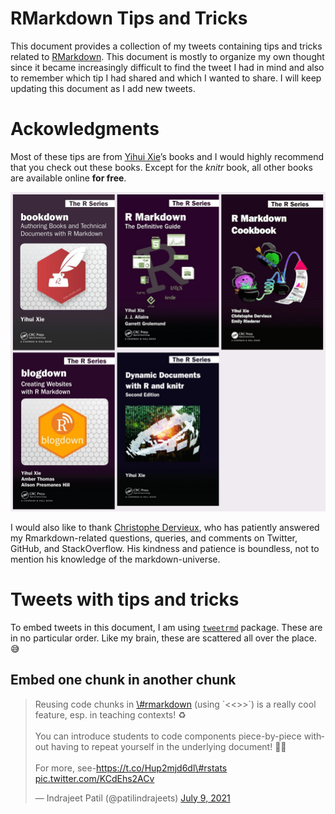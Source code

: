 
# RMarkdown Tips and Tricks

This document provides a collection of my tweets containing tips and
tricks related to [RMarkdown](https://rmarkdown.rstudio.com/). This
document is mostly to organize my own thought since it became
increasingly difficult to find the tweet I had in mind and also to
remember which tip I had shared and which I wanted to share. I will keep
updating this document as I add new tweets.

# Ackowledgments

Most of these tips are from [Yihui Xie](https://yihui.org/)’s books and
I would highly recommend that you check out these books. Except for the
*knitr* book, all other books are available online **for free**.

<img src="Images/rmd_books.jpeg" width="1312" />

<br>

I would also like to thank [Christophe
Dervieux](https://github.com/cderv), who has patiently answered my
Rmarkdown-related questions, queries, and comments on Twitter, GitHub,
and StackOverflow. His kindness and patience is boundless, not to
mention his knowledge of the markdown-universe.

# Tweets with tips and tricks

To embed tweets in this document, I am using
[`tweetrmd`](https://github.com/gadenbuie/tweetrmd) package. These are
in no particular order. Like my brain, these are scattered all over the
place. 😅

## Embed one chunk in another chunk

<blockquote class="twitter-tweet">
<p lang="en" dir="ltr">
Reusing code chunks in
<a href="https://twitter.com/hashtag/rmarkdown?src=hash&amp;ref_src=twsrc%5Etfw">\#rmarkdown</a>
(using `&lt;&lt;&gt;&gt;`) is a really cool feature, esp. in teaching
contexts! ♻️<br><br>You can introduce students to code components
piece-by-piece without having to repeat yourself in the underlying
document! 👩‍🏫<br><br>For more,
see-<a href="https://t.co/Hup2mjd6dl">https://t.co/Hup2mjd6dl</a><a href="https://twitter.com/hashtag/rstats?src=hash&amp;ref_src=twsrc%5Etfw">\#rstats</a>
<a href="https://t.co/KCdEhs2ACv">pic.twitter.com/KCdEhs2ACv</a>
</p>
— Indrajeet Patil (@patilindrajeets)
<a href="https://twitter.com/patilindrajeets/status/1413425650266935301?ref_src=twsrc%5Etfw">July
9, 2021</a>
</blockquote>
<script async src="https://platform.twitter.com/widgets.js" charset="utf-8"></script>
